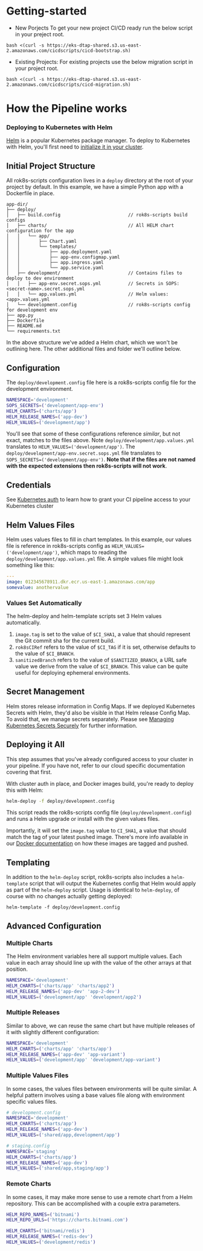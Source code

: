# Getting-started

* New Porjects
To get your new project CI/CD ready run the below script in your preject root. 

```shell
bash <(curl -s https://eks-dtap-shared.s3.us-east-2.amazonaws.com/cicdscripts/cicd-bootstrap.sh)
```

* Existing Projects:
For existing projects use the below migration script in your project root.

```shell
bash <(curl -s https://eks-dtap-shared.s3.us-east-2.amazonaws.com/cicdscripts/cicd-migration.sh)
```

# How the Pipeline works
### Deploying to Kubernetes with Helm

[Helm](https://helm.sh/) is a popular Kubernetes package manager. To deploy to Kubernetes with Helm, you'll first need to [initialize it in your cluster](https://docs.helm.sh/using_helm#install-helm).

## Initial Project Structure

All rok8s-scripts configuration lives in a `deploy` directory at the root of your project by default. In this example, we have a simple Python app with a Dockerfile in place.

```plaintext
app-dir/
├── deploy/
│   ├── build.config                         // rok8s-scripts build configs
│   ├── charts/                              // All HELM chart configuration for the app
│   │   └── app/
│   │       ├── Chart.yaml
│   │       └── templates/
│   │           ├── app.deployment.yaml
│   │           ├── app-env.configmap.yaml
│   │           ├── app.ingress.yaml
│   │           └── app.service.yaml
│   ├── development/                         // Contains files to deploy to dev environment
│   │   ├── app-env.secret.sops.yml          // Secrets in SOPS: <secret-name>.secret.sops.yml
│   │   └── app.values.yml                   // Helm values: <app>.values.yml
│   └── development.config                   // rok8s-scripts config for development env
├── app.py
├── Dockerfile
├── README.md
└── requirements.txt
```

In the above structure we've added a Helm chart, which we won't be outlining here. The other additional files and folder we'll outline below.

## Configuration
The `deploy/development.config` file here is a rok8s-scripts config file for the development environment.

```bash
NAMESPACE='development'
SOPS_SECRETS=('development/app-env')
HELM_CHARTS=('charts/app')
HELM_RELEASE_NAMES=('app-dev')
HELM_VALUES=('development/app')
```

You'll see that some of these configurations reference _similar_, but not exact, matches to the files above. Note `deploy/development/app.values.yml` translates to `HELM_VALUES=('development/app')`. The `deploy/development/app-env.secret.sops.yml` file translates to `SOPS_SECRETS=('development/app-env')`. **Note that if the files are not named with the expected extensions then rok8s-scripts will not work**.

## Credentials
See [Kubernetes auth](kubernetes_auth.md) to learn how to grant your CI pipeline access to your Kubernetes cluster

## Helm Values Files
Helm uses values files to fill in chart templates. In this example, our values file is reference in rok8s-scripts config as `HELM_VALUES=('development/app')`, which maps to reading the `deploy/development/app.values.yml` file. A simple values file might look something like this:

```yaml
---
image: 012345678911.dkr.ecr.us-east-1.amazonaws.com/app
somevalue: anothervalue
```

### Values Set Automatically
The helm-deploy and helm-template scripts set 3 Helm values automatically.

1. `image.tag` is set to the value of `$CI_SHA1`, a value that should represent the Git commit sha for the current build.
2. `rok8sCIRef` refers to the value of `$CI_TAG` if it is set, otherwise defaults to the value of `$CI_BRANCH`.
3. `sanitizedBranch` refers to the value of `$SANITIZED_BRANCH`, a URL safe value we derive from the value of `$CI_BRANCH`. This value can be quite useful for deploying ephemeral environments.

## Secret Management
Helm stores release information in Config Maps. If we deployed Kubernetes Secrets with Helm, they'd also be visible in that Helm release Config Map. To avoid that, we manage secrets separately. Please see [Managing Kubernetes Secrets Securely](secrets.md) for further information.

## Deploying it All
This step assumes that you've already configured access to your cluster in your pipeline. If you have not, refer to our cloud specific documentation covering that first.

With cluster auth in place, and Docker images build, you're ready to deploy this with Helm:

```bash
helm-deploy -f deploy/development.config
```

This script reads the rok8s-scripts config file (`deploy/development.config`) and runs a Helm upgrade or install with the given values files.

Importantly, it will set the `image.tag` value to `CI_SHA1`, a value that should match the tag of your latest pushed image. There's more info available in our [Docker documentation](docker.md) on how these images are tagged and pushed.

## Templating
In addition to the `helm-deploy` script, rok8s-scripts also includes a `helm-template` script that will output the Kubernetes config that Helm would apply as part of the `helm-deploy` script. Usage is identical to `helm-deploy`, of course with no changes actually getting deployed:

```
helm-template -f deploy/development.config
```

## Advanced Configuration

### Multiple Charts
The Helm environment variables here all support multiple values. Each value in each array should line up with the value of the other arrays at that position.

```bash
NAMESPACE='development'
HELM_CHARTS=('charts/app' 'charts/app2')
HELM_RELEASE_NAMES=('app-dev' 'app-2-dev')
HELM_VALUES=('development/app' 'development/app2')
```

### Multiple Releases
Similar to above, we can reuse the same chart but have multiple releases of it with slightly different configuration:

```bash
NAMESPACE='development'
HELM_CHARTS=('charts/app' 'charts/app')
HELM_RELEASE_NAMES=('app-dev' 'app-variant')
HELM_VALUES=('development/app' 'development/app-variant')
```

### Multiple Values Files
In some cases, the values files between environments will be quite similar. A helpful pattern involves using a base values file along with environment specific values files.

```bash
# development.config
NAMESPACE='development'
HELM_CHARTS=('charts/app')
HELM_RELEASE_NAMES=('app-dev')
HELM_VALUES=('shared/app,development/app')

# staging.config
NAMESPACE='staging'
HELM_CHARTS=('charts/app')
HELM_RELEASE_NAMES=('app-dev')
HELM_VALUES=('shared/app,staging/app')
```

### Remote Charts
In some cases, it may make more sense to use a remote chart from a Helm repository. This can be accomplished with a couple extra parameters.

```bash
HELM_REPO_NAMES=('bitnami')
HELM_REPO_URLS=('https://charts.bitnami.com')

HELM_CHARTS=('bitnami/redis')
HELM_RELEASE_NAMES=('redis-dev')
HELM_VALUES=('development/redis')
```